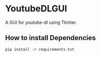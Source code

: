 # YoutubeDLGUI
A GUI for youtube-dl using Tkinter.

## How to install Dependencies
    pip install -r requirements.txt
